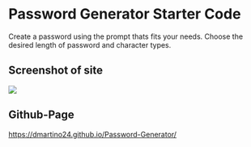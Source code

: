 # Password Generator Starter Code

Create a password using the prompt thats fits your needs. Choose the desired length of password and character types.

## Screenshot of site

![](..%5Cimg-for-websites%5Cscreencapture-password-generator.png)

## Github-Page

https://dmartino24.github.io/Password-Generator/
